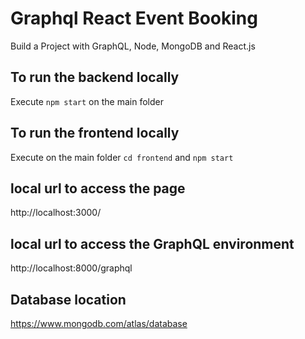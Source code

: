 # Graphql React Event Booking

Build a Project with GraphQL, Node, MongoDB and React.js

## To run the backend locally

Execute ```npm start``` on the main folder

## To run the frontend locally

Execute on the main folder ```cd frontend``` and ```npm start```

## local url to access the page

http://localhost:3000/

## local url to access the GraphQL environment

http://localhost:8000/graphql

## Database location

https://www.mongodb.com/atlas/database

